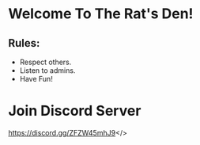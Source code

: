 # **Welcome To The Rat's Den!**

## Rules:

- Respect others.
- Listen to admins.
- Have Fun!
# Join Discord Server



<a id="Join Discord Server!">https://discord.gg/ZFZW45mhJ9</>